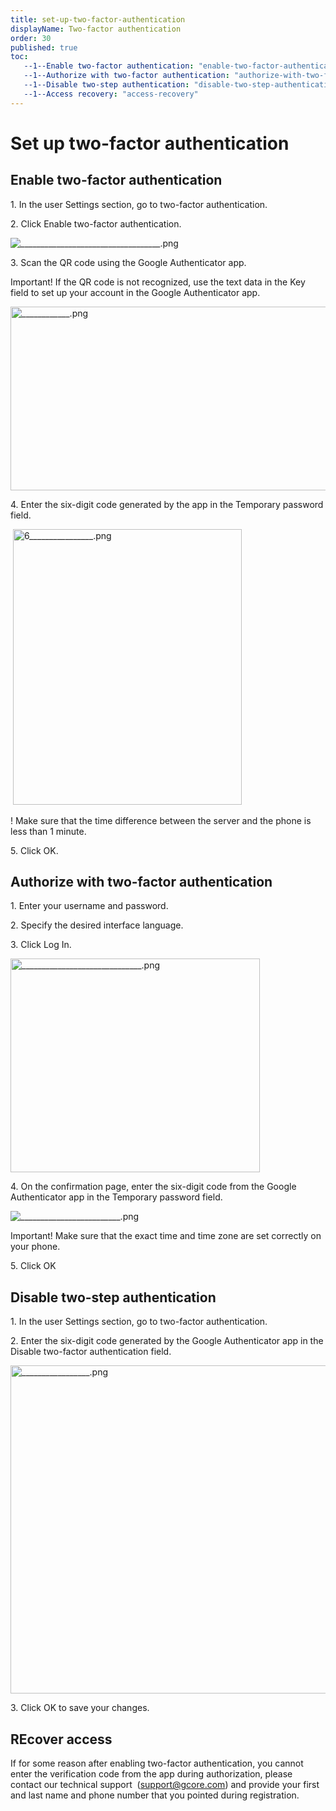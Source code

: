 ```yaml
---
title: set-up-two-factor-authentication
displayName: Two-factor authentication
order: 30
published: true
toc:
   --1--Enable two-factor authentication: "enable-two-factor-authentication"
   --1--Authorize with two-factor authentication: "authorize-with-two-factor-authentication"
   --1--Disable two-step authentication: "disable-two-step-authentication"
   --1--Access recovery: "access-recovery"
---
```

# Set up two-factor authentication

## Enable two-factor authentication

1\. In the user Settings section, go to two-factor authentication.

2\. Click Enable two-factor authentication.

<img src="https://support.gcore.com/hc/article_attachments/360010592958/___________________________________.png" alt="___________________________________.png">

3\. Scan the QR code using the Google Authenticator app.

Important! If the QR code is not recognized, use the text data in the Key field to set up your account in the Google Authenticator app.

<img src="https://support.gcore.com/hc/article_attachments/360010592978/____________.png" alt="____________.png" width="508" height="294">

4\. Enter the six-digit code generated by the app in the Temporary password field.

 <img src="https://support.gcore.com/hc/article_attachments/360010506217/6________________.png" alt="6________________.png" width="366" height="441">

! Make sure that the time difference between the server and the phone is less than 1 minute.

5\. Click OK.

## Authorize with two-factor authentication

1\. Enter your username and password.

2\. Specify the desired interface language.

3\. Click Log In.

<img src="https://support.gcore.com/hc/article_attachments/360010506297/______________________________.png" alt="______________________________.png" width="399" height="342">

4\. On the confirmation page, enter the six-digit code from the Google Authenticator app in the Temporary password field.

<img src="https://support.gcore.com/hc/article_attachments/360010593038/_________________________.png" alt="_________________________.png">

Important! Make sure that the exact time and time zone are set correctly on your phone.

5\. Click OK

## Disable two-step authentication

1\. In the user Settings section, go to two-factor authentication.

2\. Enter the six-digit code generated by the Google Authenticator app in the Disable two-factor authentication field.

<img src="https://support.gcore.com/hc/article_attachments/360010592998/_________________.png" alt="_________________.png" width="548" height="525">

3\. Click OK to save your changes.

## REcover access

If for some reason after enabling two-factor authentication, you cannot enter the verification code from the app during authorization, please contact our technical support  ([support@gcore.com](mailto:support@gcorelabs.com)) and provide your first and last name and phone number that you pointed during registration.